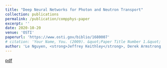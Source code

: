 ```yaml
---
title: "Deep Neural Networks for Photon and Neutron Transport"
collection: publications
permalink: /publication/compphys-paper
excerpt: ''
date: 2020-10-20
venue: 'OSTI'
paperurl: 'https://www.osti.gov/biblio/1680007'
# citation: 'Your Name, You. (2009). &quot;Paper Title Number 1.&quot; <i>Journal 1</i>. 1(1).'
author: 'Le Nguyen, <strong>Jeffrey Keithley</strong>, Derek Armstrong, Eric Nelson, and Garry Maskaly'
---
```

<!-- This paper is about the number 1. The number 2 is left for future work. -->

[pdf](https://jeffkeithley.github.io/files/compphys-paper.pdf)

<!-- Recommended citation: Your Name, You. (2009). "Paper Title Number 1." <i>Journal 1</i>. 1(1). -->